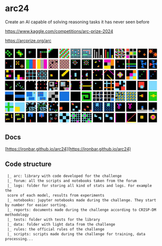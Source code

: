 # arc24

Create an AI capable of solving reasoning tasks it has never seen before

https://www.kaggle.com/competitions/arc-prize-2024

https://arcprize.org/arc

![challenge_logo](res/2024-06-25-11-48-13.png)

## Docs

[https://ironbar.github.io/arc24](https://ironbar.github.io/arc24)

## Code structure

     |_ arc: library with code developed for the challenge
     |_ forum: all the scripts and notebooks taken from the forum
     |_ logs: folder for storing all kind of stats and logs. For example the
     score of each model, results from experiments
     |_ notebooks: jupyter notebooks made during the challenge. They start by number for easier sorting.
     |_ reports: documents made during the challenge according to CRISP-DM methodology
     |_ tests: folder with tests for the library
     |_ data: folder with light data from the challenge
     |_ rules: the official rules of the challenge
     |_ scripts: scripts made during the challenge for training, data processing...
